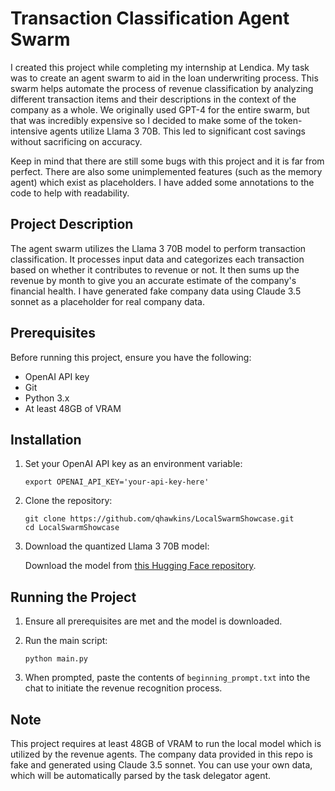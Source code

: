 # Transaction Classification Agent Swarm

I created this project while completing my internship at Lendica. My task was to create an agent swarm to aid in the loan underwriting process. This swarm helps automate the process of revenue classification by analyzing different transaction items and their descriptions in the context of the company as a whole. We originally used GPT-4 for the entire swarm, but that was incredibly expensive so I decided to make some of the token-intensive agents utilize Llama 3 70B. This led to significant cost savings without sacrificing on accuracy. 

Keep in mind that there are still some bugs with this project and it is far from perfect. There are also some unimplemented features (such as the memory agent) which exist as placeholders. I have added some annotations to the code to help with readability.
  
## Project Description

The agent swarm utilizes the Llama 3 70B model to perform transaction classification. It processes input data and categorizes each transaction based on whether it contributes to revenue or not. It then sums up the revenue by month to give you an accurate estimate of the company's financial health. I have generated fake company data using Claude 3.5 sonnet as a placeholder for real company data.

## Prerequisites

Before running this project, ensure you have the following:
- OpenAI API key
- Git
- Python 3.x
- At least 48GB of VRAM

## Installation

1. Set your OpenAI API key as an environment variable:
   ```
   export OPENAI_API_KEY='your-api-key-here'
   ```

2. Clone the repository:
   ```
   git clone https://github.com/qhawkins/LocalSwarmShowcase.git
   cd LocalSwarmShowcase
   ```

3. Download the quantized Llama 3 70B model:
   
   Download the model from [this Hugging Face repository](https://huggingface.co/qhawk/Llama-3-70B-AWQ-Swarm).

## Running the Project

1. Ensure all prerequisites are met and the model is downloaded.

2. Run the main script:
   ```
   python main.py
   ```

3. When prompted, paste the contents of `beginning_prompt.txt` into the chat to initiate the revenue recognition process.

## Note

This project requires at least 48GB of VRAM to run the local model which is utilized by the revenue agents.
The company data provided in this repo is fake and generated using Claude 3.5 sonnet. You can use your own data, which will be automatically parsed by the task delegator agent.
